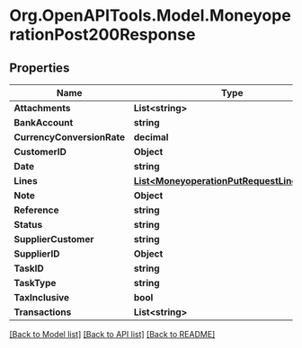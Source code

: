 # Org.OpenAPITools.Model.MoneyoperationPost200Response

## Properties

Name | Type | Description | Notes
------------ | ------------- | ------------- | -------------
**Attachments** | **List&lt;string&gt;** |  | [optional] 
**BankAccount** | **string** |  | [optional] 
**CurrencyConversionRate** | **decimal** |  | [optional] 
**CustomerID** | **Object** |  | [optional] 
**Date** | **string** |  | [optional] 
**Lines** | [**List&lt;MoneyoperationPutRequestLinesInner&gt;**](MoneyoperationPutRequestLinesInner.md) |  | [optional] 
**Note** | **Object** |  | [optional] 
**Reference** | **string** |  | [optional] 
**Status** | **string** |  | [optional] 
**SupplierCustomer** | **string** |  | [optional] 
**SupplierID** | **Object** |  | [optional] 
**TaskID** | **string** |  | [optional] 
**TaskType** | **string** |  | [optional] 
**TaxInclusive** | **bool** |  | [optional] 
**Transactions** | **List&lt;string&gt;** |  | [optional] 

[[Back to Model list]](../README.md#documentation-for-models) [[Back to API list]](../README.md#documentation-for-api-endpoints) [[Back to README]](../README.md)

